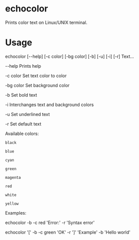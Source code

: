 # echocolor
Prints color text on Linux/UNIX terminal.

# Usage
echocolor [--help] [-c color] [-bg color] [-b] [-u] [-i] [-r] Text...

  --help      Prints help

  -c color    Set text color to color

  -bg color   Set background color

  -b          Set bold text

  -i          Interchanges text and background colors

  -u          Set underlined text

  -r          Set default text

Available colors:

    black

    blue

    cyan

    green

    magenta

    red

    white

    yellow


Examples:

  echocolor -b -c red 'Error:' -r 'Syntax error'

  echocolor '[' -b -c green 'OK' -r ']' 'Example' -b 'Hello world'

